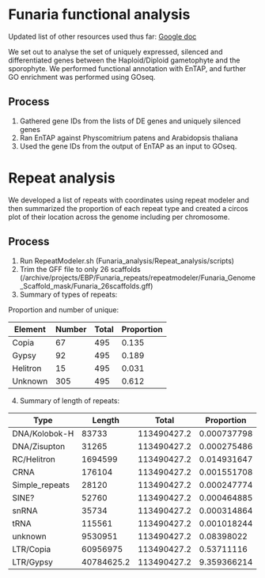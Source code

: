 # Funaria functional analysis

Updated list of other resources used thus far: [Google doc](https://docs.google.com/document/d/10FL7RdmHAUGKW-YVilgvltOUIaDC_zCnbXXRUEyI4NM/edit?usp=sharing)

We set out to analyse the set of uniquely expressed, silenced and differentiated genes between the Haploid/Diploid gametophyte and the sporophyte. We performed functional annotation with EnTAP, and further GO enrichment was performed using GOseq. 

## Process

1. Gathered gene IDs from the lists of DE genes and uniquely silenced genes
2. Ran EnTAP against Physcomitrium patens and Arabidopsis thaliana
3. Used the gene IDs from the output of EnTAP as an input to GOseq.


# Repeat analysis

We developed a list of repeats with coordinates using repeat modeler and then summarized the proportion of each repeat type and created a circos plot of their location across the genome including per chromosome. 

## Process


1) Run RepeatModeler.sh (Funaria_analysis/Repeat_analysis/scripts)
2) Trim the GFF file to only 26 scaffolds (/archive/projects/EBP/Funaria_repeats/repeatmodeler/Funaria_Genome_Scaffold_mask/Funaria_26scaffolds.gff)
3) Summary of types of repeats: 

Proportion and number of unique: 

Element | Number | Total | Proportion
-- | -- | -- | --
Copia | 67 | 495 | 0.135
Gypsy | 92 | 495 | 0.189
Helitron |  15 | 495 | 0.031
Unknown | 305 | 495 | 0.612


4) Summary of length of repeats:

Type | Length |  Total | Proportion
 -- | -- | -- | --
DNA/Kolobok-H | 83733 | 113490427.2 | 0.000737798
DNA/Zisupton | 31265 | 113490427.2 | 0.000275486
RC/Helitron | 1694599 | 113490427.2 | 0.014931647
CRNA | 176104 | 113490427.2 | 0.001551708
Simple_repeats | 28120 | 113490427.2 | 0.000247774
SINE? | 52760 | 113490427.2 | 0.000464885
snRNA | 35734 | 113490427.2 | 0.000314864
tRNA | 115561 | 113490427.2 | 0.001018244
unknown | 9530951 | 113490427.2 | 0.08398022
LTR/Copia | 60956975 | 113490427.2 | 0.53711116
LTR/Gypsy | 40784625.2 | 113490427.2 | 9.359366214

